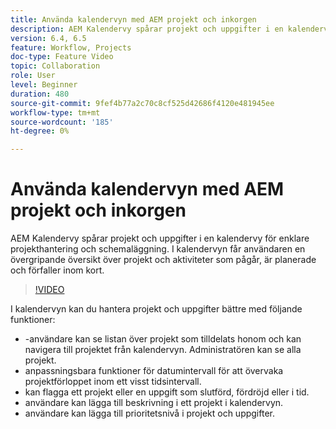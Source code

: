 ```yaml
---
title: Använda kalendervyn med AEM projekt och inkorgen
description: AEM Kalendervy spårar projekt och uppgifter i en kalendervy för enklare projekthantering och schemaläggning. I kalendervyn får användaren en övergripande översikt över projekt och aktiviteter som pågår, är planerade och förfaller inom kort.
version: 6.4, 6.5
feature: Workflow, Projects
doc-type: Feature Video
topic: Collaboration
role: User
level: Beginner
duration: 480
source-git-commit: 9fef4b77a2c70c8cf525d42686f4120e481945ee
workflow-type: tm+mt
source-wordcount: '185'
ht-degree: 0%

---
```



# Använda kalendervyn med AEM projekt och inkorgen

AEM Kalendervy spårar projekt och uppgifter i en kalendervy för enklare projekthantering och schemaläggning. I kalendervyn får användaren en övergripande översikt över projekt och aktiviteter som pågår, är planerade och förfaller inom kort.

>[!VIDEO](https://video.tv.adobe.com/v/16804?quality=12&learn=on)

I kalendervyn kan du hantera projekt och uppgifter bättre med följande funktioner:

* -användare kan se listan över projekt som tilldelats honom och kan navigera till projektet från kalendervyn. Administratören kan se alla projekt.
* anpassningsbara funktioner för datumintervall för att övervaka projektförloppet inom ett visst tidsintervall.
* kan flagga ett projekt eller en uppgift som slutförd, fördröjd eller i tid.
* användare kan lägga till beskrivning i ett projekt i kalendervyn.
* användare kan lägga till prioritetsnivå i projekt och uppgifter.

